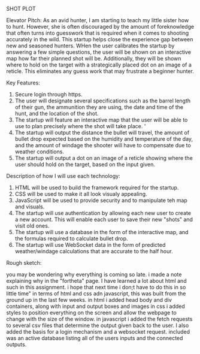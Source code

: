 SHOT PLOT




Elevator Pitch:
As an avid hunter, I am starting to teach my little sister how to hunt. However, she is often discouraged by the amount of foreknowledge that often turns into guesswork that is required when it comes to shooting accurately in the wild. This startup helps close the experience gap between new and seasoned hunters. WHen the user calibrates the startup by answering a few simple questions, the user will be shown on an interactive map how far their planned shot will be. Additionally, they will be shown where to hold on the target with a strategically placed dot on an image of a reticle. This eliminates any guess work that may frustrate a beginner hunter. 

Key Features:
  1.  Secure login through https. 
  2. The user will designate several specifications such as the barrel length of their gun, the ammunition they are using, the date and time of the hunt, and the location of the shot.
  3. The startup will feature an interactive map that the user will be able to use to plan precisely where the shot will take place. '
  4. The startup will output the distance the bullet will travel, the amount of bullet drop expected based on the humidity and temperature of the day, and the amount of windage the shooter will have to compensate due to weather conditions.
  5. The startup will output a dot on an image of a reticle showing where the user should hold on the target, based on the input given. 

Description of how I will use each technology:
  1. HTML will be used to build the framework required for the startup.
  2. CSS will be used to make it all look visualy appealing.
  3. JavaScript will be used to provide security and to manipulate teh map and visuals.
  4. The startup will use authentication by allowing each new user to create a new account. This will enable each user to save their new "shots" and visit old ones.
  3. The startup will use a database in the form of the interactive map, and the formulas required to calculate bullet drop.
  4. The startup will use WebSocket data in the form of predicted weather/windage calculations that are accurate to the half hour. 

Rough sketch:




you may be wondering why everything is coming so late. i made a note explaining why in the "fortheta" page. I have learned a lot about html and such in this assignment. i hope that next time i don;t have to do this in so little time" in terms of html and css adn javascript, this was built from the ground up in the last few weeks. 
in html i added head body and div containers, along with input and output boxes and images
in css i added styles to position everything on the screen and allow the webpage to change with the size of the window. 
in javascript i added the fetch requests to several csv files that determine the output given back to the user. I also added the basis for a login mechanism and a websocket request. included was an active database listing all of the users inputs and the connected outputs. 

